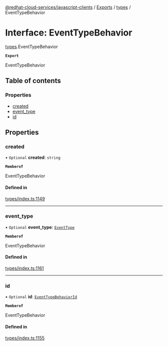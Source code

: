 [@redhat-cloud-services/javascript-clients](../README.md) / [Exports](../modules.md) / [types](../modules/types.md) / EventTypeBehavior

# Interface: EventTypeBehavior

[types](../modules/types.md).EventTypeBehavior

**`Export`**

EventTypeBehavior

## Table of contents

### Properties

- [created](types.EventTypeBehavior.md#created)
- [event\_type](types.EventTypeBehavior.md#event_type)
- [id](types.EventTypeBehavior.md#id)

## Properties

### created

• `Optional` **created**: `string`

**`Memberof`**

EventTypeBehavior

#### Defined in

[types/index.ts:1149](https://github.com/RedHatInsights/javascript-clients/blob/main/packages/notifications/types/index.ts#L1149)

___

### event\_type

• `Optional` **event\_type**: [`EventType`](types.EventType.md)

**`Memberof`**

EventTypeBehavior

#### Defined in

[types/index.ts:1161](https://github.com/RedHatInsights/javascript-clients/blob/main/packages/notifications/types/index.ts#L1161)

___

### id

• `Optional` **id**: [`EventTypeBehaviorId`](types.EventTypeBehaviorId.md)

**`Memberof`**

EventTypeBehavior

#### Defined in

[types/index.ts:1155](https://github.com/RedHatInsights/javascript-clients/blob/main/packages/notifications/types/index.ts#L1155)
